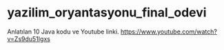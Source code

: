 # yazilim_oryantasyonu_final_odevi
Anlatılan 10 Java kodu ve Youtube linki.
https://www.youtube.com/watch?v=Zs9du51Igxs
